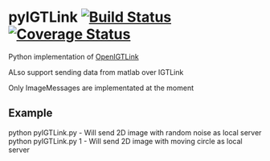 # pyIGTLink [![Build Status](https://travis-ci.org/Danielhiversen/pyIGTLink.svg?branch=master)](https://travis-ci.org/Danielhiversen/pyIGTLink) [![Coverage Status](https://coveralls.io/repos/Danielhiversen/pyIGTLink/badge.svg?branch=master&service=github)](https://coveralls.io/github/Danielhiversen/pyIGTLink?branch=master)
Python implementation of [OpenIGTLink](http://openigtlink.org/)

ALso support sending data from matlab over IGTLink


Only ImageMessages are implementated at the moment



## Example


python pyIGTLink.py    - Will send 2D image with random noise as local server
python pyIGTLink.py  1 - Will send 2D image with moving circle as local server
